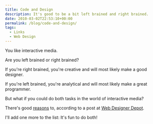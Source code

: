 ```yaml
---
title: Code and Design
description: It's good to be a bit left brained and right brained.
date: 2010-03-02T22:53:10+00:00
permalink: /blog/code-and-design/
tags:
  - Links
  - Web Design
---
```


You like interactive media.

Are you left brained or right brained?

If you're right brained, you're creative and will most likely make a good designer.

If you're left brained, you're analytical and will most likely make a great programmer.

But what if you could do both tasks in the world of interactive media?

There's good [reasons](http://www.webdesignerdepot.com/2009/01/6-reasons-why-designers-should-code/) to, according to a post at [Web Designer Depot](http://www.webdesignerdepot.com/).

I'll add one more to the list: It's fun to do both!